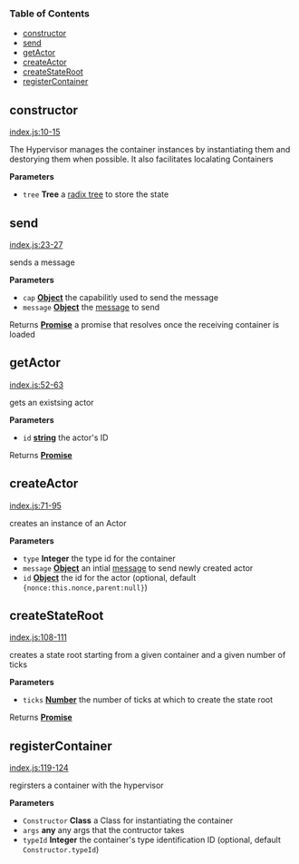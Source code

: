 <!-- Generated by documentation.js. Update this documentation by updating the source code. -->

### Table of Contents

-   [constructor](#constructor)
-   [send](#send)
-   [getActor](#getactor)
-   [createActor](#createactor)
-   [createStateRoot](#createstateroot)
-   [registerContainer](#registercontainer)

## constructor

[index.js:10-15](https://github.com/primea/js-primea-hypervisor/blob/54682dbb20afd58e4292b4d018b5724bbdf68516/index.js#L10-L15 "Source code on GitHub")

The Hypervisor manages the container instances by instantiating them and
destorying them when possible. It also facilitates localating Containers

**Parameters**

-   `tree` **Tree** a [radix tree](https://github.com/dfinity/js-dfinity-radix-tree) to store the state

## send

[index.js:23-27](https://github.com/primea/js-primea-hypervisor/blob/54682dbb20afd58e4292b4d018b5724bbdf68516/index.js#L23-L27 "Source code on GitHub")

sends a message

**Parameters**

-   `cap` **[Object](https://developer.mozilla.org/en-US/docs/Web/JavaScript/Reference/Global_Objects/Object)** the capabilitly used to send the message
-   `message` **[Object](https://developer.mozilla.org/en-US/docs/Web/JavaScript/Reference/Global_Objects/Object)** the [message](https://github.com/primea/js-primea-message) to send

Returns **[Promise](https://developer.mozilla.org/en-US/docs/Web/JavaScript/Reference/Global_Objects/Promise)** a promise that resolves once the receiving container is loaded

## getActor

[index.js:52-63](https://github.com/primea/js-primea-hypervisor/blob/54682dbb20afd58e4292b4d018b5724bbdf68516/index.js#L52-L63 "Source code on GitHub")

gets an existsing actor

**Parameters**

-   `id` **[string](https://developer.mozilla.org/en-US/docs/Web/JavaScript/Reference/Global_Objects/String)** the actor's ID

Returns **[Promise](https://developer.mozilla.org/en-US/docs/Web/JavaScript/Reference/Global_Objects/Promise)** 

## createActor

[index.js:71-95](https://github.com/primea/js-primea-hypervisor/blob/54682dbb20afd58e4292b4d018b5724bbdf68516/index.js#L71-L95 "Source code on GitHub")

creates an instance of an Actor

**Parameters**

-   `type` **Integer** the type id for the container
-   `message` **[Object](https://developer.mozilla.org/en-US/docs/Web/JavaScript/Reference/Global_Objects/Object)** an intial [message](https://github.com/primea/js-primea-message) to send newly created actor
-   `id` **[Object](https://developer.mozilla.org/en-US/docs/Web/JavaScript/Reference/Global_Objects/Object)** the id for the actor (optional, default `{nonce:this.nonce,parent:null}`)

## createStateRoot

[index.js:108-111](https://github.com/primea/js-primea-hypervisor/blob/54682dbb20afd58e4292b4d018b5724bbdf68516/index.js#L108-L111 "Source code on GitHub")

creates a state root starting from a given container and a given number of
ticks

**Parameters**

-   `ticks` **[Number](https://developer.mozilla.org/en-US/docs/Web/JavaScript/Reference/Global_Objects/Number)** the number of ticks at which to create the state root

Returns **[Promise](https://developer.mozilla.org/en-US/docs/Web/JavaScript/Reference/Global_Objects/Promise)** 

## registerContainer

[index.js:119-124](https://github.com/primea/js-primea-hypervisor/blob/54682dbb20afd58e4292b4d018b5724bbdf68516/index.js#L119-L124 "Source code on GitHub")

regirsters a container with the hypervisor

**Parameters**

-   `Constructor` **Class** a Class for instantiating the container
-   `args` **any** any args that the contructor takes
-   `typeId` **Integer** the container's type identification ID (optional, default `Constructor.typeId`)
